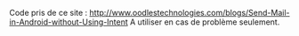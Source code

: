 Code pris de ce site : http://www.oodlestechnologies.com/blogs/Send-Mail-in-Android-without-Using-Intent
A utiliser en cas de problème seulement.
